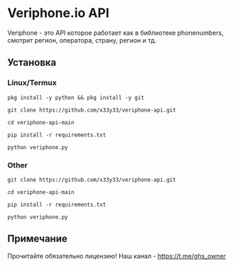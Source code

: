 # Veriphone.io API
Veriphone - это API которое работает как в библиотеке phonenumbers, смотрит регион, оператора, страну, регион и тд.

## Установка
### Linux/Termux
```
pkg install -y python && pkg install -y git
```
```
git clone https://github.com/x33y33/veriphone-api.git
```
```
cd veriphone-api-main
```
```
pip install -r requirements.txt
```
```
python veriphone.py
```
### Other
```
git clone https://github.com/x33y33/veriphone-api.git
```
```
cd veriphone-api-main
```
```
pip install -r requirements.txt
```
```
python veriphone.py
```
## Примечание
Прочитайте обязательно лицензию! Наш канал - https://t.me/ghs_owner
